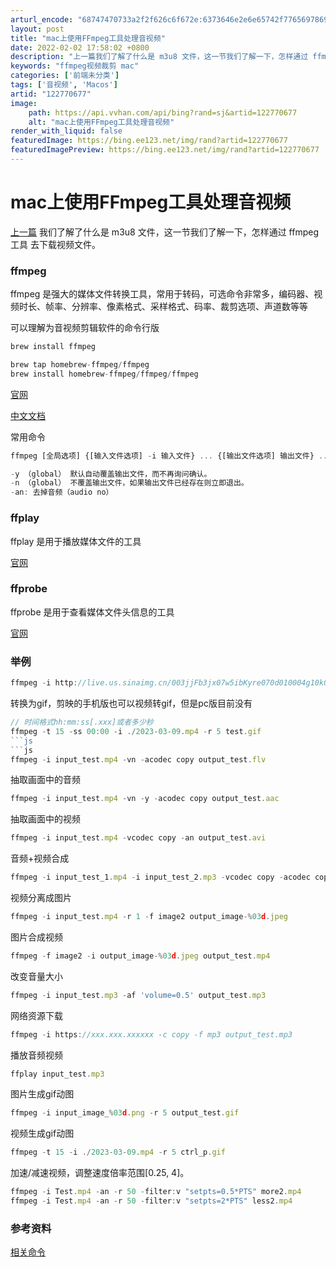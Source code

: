 ```yaml
---
arturl_encode: "68747470733a2f2f626c6f672e:6373646e2e6e65742f77656978696e5f34333937323433372f:61727469636c652f64657461696c732f313232373730363737"
layout: post
title: "mac上使用FFmpeg工具处理音视频"
date: 2022-02-02 17:58:02 +0800
description: "上一篇我们了解了什么是 m3u8 文件，这一节我们了解一下，怎样通过 ffmpeg工具 去下载视频文"
keywords: "ffmpeg视频裁剪 mac"
categories: ['前端未分类']
tags: ['音视频', 'Macos']
artid: "122770677"
image:
    path: https://api.vvhan.com/api/bing?rand=sj&artid=122770677
    alt: "mac上使用FFmpeg工具处理音视频"
render_with_liquid: false
featuredImage: https://bing.ee123.net/img/rand?artid=122770677
featuredImagePreview: https://bing.ee123.net/img/rand?artid=122770677
---
```


# mac上使用FFmpeg工具处理音视频

[上一篇](https://blog.csdn.net/weixin_43972437/article/details/122769651)
我们了解了什么是 m3u8 文件，这一节我们了解一下，怎样通过 ffmpeg工具 去下载视频文件。

### ffmpeg

ffmpeg 是强大的媒体文件转换工具，常用于转码，可选命令非常多，编码器、视频时长、帧率、分辨率、像素格式、采样格式、码率、裁剪选项、声道数等等

可以理解为音视频剪辑软件的命令行版

```js
brew install ffmpeg

```

```js
brew tap homebrew-ffmpeg/ffmpeg
brew install homebrew-ffmpeg/ffmpeg/ffmpeg

```

[官网](https://www.ffmpeg.org/)
  
[中文文档](https://xdsnet.gitbooks.io/other-doc-cn-ffmpeg/content/index.html)

常用命令

```js
ffmpeg [全局选项] {[输入文件选项] -i 输入文件} ... {[输出文件选项] 输出文件} ...

-y （global） 默认自动覆盖输出文件，而不再询问确认。
-n （global） 不覆盖输出文件，如果输出文件已经存在则立即退出。
-an: 去掉音频（audio no）

```

### ffplay

ffplay 是用于播放媒体文件的工具
  
[官网](https://ffmpeg.org/ffplay.html)

### ffprobe

ffprobe 是用于查看媒体文件头信息的工具
  
[官网](https://www.ffmpeg.org/ffprobe.html)

### 举例

```js
ffmpeg -i http://live.us.sinaimg.cn/003jjFb3jx07w5ibKyre070d010004g10k01.m3u8 -c copy 华为.mp4

```

转换为gif，剪映的手机版也可以视频转gif，但是pc版目前没有

```js
// 时间格式hh:mm:ss[.xxx]或者多少秒
ffmpeg -t 15 -ss 00:00 -i ./2023-03-09.mp4 -r 5 test.gif
```js
```js
ffmpeg -i input_test.mp4 -vn -acodec copy output_test.flv

```

抽取画面中的音频

```js
ffmpeg -i input_test.mp4 -vn -y -acodec copy output_test.aac

```

抽取画面中的视频

```js
ffmpeg -i input_test.mp4 -vcodec copy -an output_test.avi

```

音频+视频合成

```js
ffmpeg -i input_test_1.mp4 -i input_test_2.mp3 -vcodec copy -acodec copy output_test.mp4

```

视频分离成图片

```js
ffmpeg -i input_test.mp4 -r 1 -f image2 output_image-%03d.jpeg

```

图片合成视频

```js
ffmpeg -f image2 -i output_image-%03d.jpeg output_test.mp4

```

改变音量大小

```js
ffmpeg -i input_test.mp3 -af 'volume=0.5' output_test.mp3

```

网络资源下载

```js
ffmpeg -i https://xxx.xxx.xxxxxx -c copy -f mp3 output_test.mp3

```

播放音频视频

```js
ffplay input_test.mp3

```

图片生成gif动图

```js
ffmpeg -i input_image_%03d.png -r 5 output_test.gif

```

视频生成gif动图

```js
ffmpeg -t 15 -i ./2023-03-09.mp4 -r 5 ctrl_p.gif

```

加速/减速视频，调整速度倍率范围[0.25, 4]。

```js
ffmpeg -i Test.mp4 -an -r 50 -filter:v "setpts=0.5*PTS" more2.mp4
ffmpeg -i Test.mp4 -an -r 50 -filter:v "setpts=2*PTS" less2.mp4

```

### 参考资料

[相关命令](https://blog.csdn.net/qq_30885821/article/details/112909333)